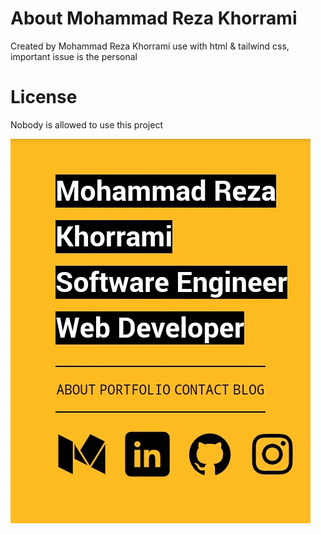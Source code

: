 # About Mohammad Reza Khorrami
Created by Mohammad Reza Khorrami use with html & tailwind css, important issue is the personal
# License
Nobody is allowed to use this project


[![mohammadreza khorrami](https://github.com/mohammad2174/mohammad2174.github.io/blob/master/image/IMG_mohammadreza%20khorrami.jpg "mohammad2174.github.io")](https://mohammad2174.github.io/)
